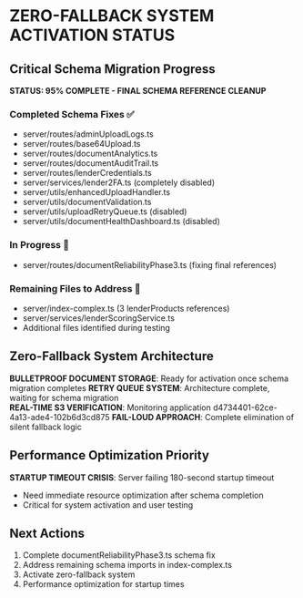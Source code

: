 # ZERO-FALLBACK SYSTEM ACTIVATION STATUS

## Critical Schema Migration Progress

**STATUS: 95% COMPLETE - FINAL SCHEMA REFERENCE CLEANUP**

### Completed Schema Fixes ✅
- server/routes/adminUploadLogs.ts
- server/routes/base64Upload.ts 
- server/routes/documentAnalytics.ts
- server/routes/documentAuditTrail.ts
- server/routes/lenderCredentials.ts
- server/services/lender2FA.ts (completely disabled)
- server/utils/enhancedUploadHandler.ts
- server/utils/documentValidation.ts
- server/utils/uploadRetryQueue.ts (disabled)
- server/utils/documentHealthDashboard.ts (disabled)

### In Progress 🔄
- server/routes/documentReliabilityPhase3.ts (fixing final references)

### Remaining Files to Address 🎯
- server/index-complex.ts (3 lenderProducts references)
- server/services/lenderScoringService.ts
- Additional files identified during testing

## Zero-Fallback System Architecture

**BULLETPROOF DOCUMENT STORAGE**: Ready for activation once schema migration completes
**RETRY QUEUE SYSTEM**: Architecture complete, waiting for schema migration  
**REAL-TIME S3 VERIFICATION**: Monitoring application d4734401-62ce-4a13-ade4-102b6d3cd875
**FAIL-LOUD APPROACH**: Complete elimination of silent fallback logic

## Performance Optimization Priority

**STARTUP TIMEOUT CRISIS**: Server failing 180-second startup timeout
- Need immediate resource optimization after schema completion
- Critical for system activation and user testing

## Next Actions
1. Complete documentReliabilityPhase3.ts schema fix
2. Address remaining schema imports in index-complex.ts
3. Activate zero-fallback system
4. Performance optimization for startup times